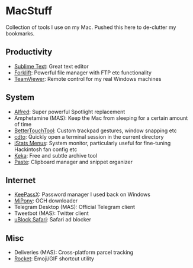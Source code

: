 # MacStuff
Collection of tools I use on my Mac. Pushed this here to de-clutter my bookmarks.

## Productivity
- [Sublime Text](https://www.sublimetext.com): Great text editor
- [Forklift](https://binarynights.com): Powerful file manager with FTP etc functionality
- [TeamViewer](https://www.teamviewer.com/en/): Remote control for my real Windows machines

## System
- [Alfred](https://www.alfredapp.com): Super powerful Spotlight replacement
- Amphetamine (MAS): Keep the Mac from sleeping for a certain amount of time
- [BetterTouchTool](https://www.boastr.net): Custom trackpad gestures, window snapping etc
- [cdto](https://github.com/jbtule/cdto): Quickly open a terminal session in the current directory
- [iStats Menus](https://bjango.com/mac/istatmenus/): System monitor, particularly useful for fine-tuning Hackintosh fan config etc
- [Keka](http://www.kekaosx.com/en/): Free and subtle archive tool
- [Paste](https://pasteapp.me): Clipboard manager and snippet organizer

## Internet
- [KeePassX](https://www.keepassx.org): Password manager I used back on Windows
- [MiPony](http://www.mipony.net/en/): OCH downloader
- Telegram Desktop (MAS): Official Telegram client
- Tweetbot (MAS): Twitter client
- [uBlock Safari](https://github.com/el1t/uBlock-Safari): Safari ad blocker

## Misc
- Deliveries (MAS): Cross-platform parcel tracking
- [Rocket](http://matthewpalmer.net/rocket/): Emoji/GIF shortcut utility
